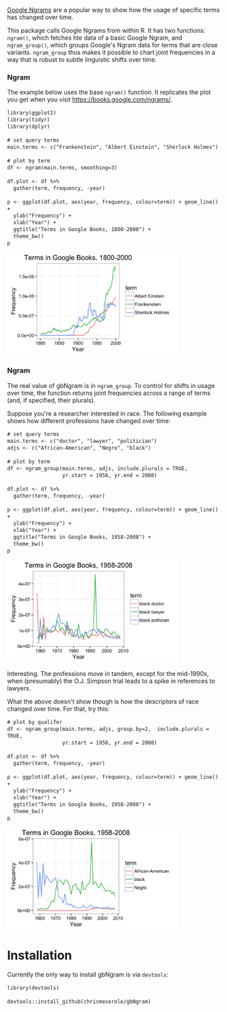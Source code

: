 [Google Ngrams](https://books.google.com/ngrams) are a popular way to show how the usage of specific terms has changed over time. 

This package calls Google Ngrams from within R. It has two functions: `ngram()`, which fetches hte data of a basic Google Ngram, and `ngram_group()`, which groups Google's Ngram data for terms that are close variants.  `ngram_group` thus makes it possible to chart joint frequencies in a way that is robust to subtle linguistic shifts over time.

### Ngram

The example below uses the base `ngram()` function. It replicates the plot you get when you visit https://books.google.com/ngrams/.

	library(ggplot2)
	library(tidyr)
	library(dplyr)

	# set query terms
	main.terms <- c("Frankenstein", "Albert Einstein", "Sherlock Holmes")

	# plot by term
	df <- ngram(main.terms, smoothing=3)

	df.plot <- df %>%
	  gather(term, frequency, -year)

	p <- ggplot(df.plot, aes(year, frequency, colour=term)) + geom_line() +
	  ylab("Frequency") +
	  xlab("Year") +
	  ggtitle("Terms in Google Books, 1800-2000") +
	  theme_bw()
	p

<img src="figure/basic.jpeg" alt="Default Ngram" width="400px" height="240px"/>


### Ngram

The real value of gbNgram is in `ngram_group`. To control for shifts in usage over time, the function returns joint frequencies across a range of terms (and, if specified, their plurals).

Suppose you're a researcher interested in race. The following example shows how different professions have changed over time: 

	# set query terms
	main.terms <- c("doctor", "lawyer", "politician")
	adjs <- c("African-American", "Negro", "black")

	# plot by term
	df <- ngram_group(main.terms, adjs, include.plurals = TRUE,
	                  yr.start = 1958, yr.end = 2008)

	df.plot <- df %>%
	  gather(term, frequency, -year)

	p <- ggplot(df.plot, aes(year, frequency, colour=term)) + geom_line() +
	  ylab("Frequency") +
	  xlab("Year") +
	  ggtitle("Terms in Google Books, 1958-2008") +
	  theme_bw()
	p

<img src="figure/terms1.jpeg" alt="Terms" width="400px" height="240px"/>

Interesting. The professions move in tandem, except for the mid-1990s, when (presumably) the O.J. Simpson trial leads to a spike in references to lawyers.


What the above doesn't show though is how the descriptors of race changed over time. For that, try this: 

	# plot by qualifer
	df <- ngram_group(main.terms, adjs, group.by=2,  include.plurals = TRUE,
	                  yr.start = 1958, yr.end = 2008)

	df.plot <- df %>%
	  gather(term, frequency, -year)

	p <- ggplot(df.plot, aes(year, frequency, colour=term)) + geom_line() +
	  ylab("Frequency") +
	  xlab("Year") +
	  ggtitle("Terms in Google Books, 1958-2008") +
	  theme_bw()
	p

<img src="figure/terms2.jpeg" alt="Descriptors" width="400px" height="240px"/>


# Installation

Currently the only way to install gbNgram is via `devtools`: 

	library(devtools)

	devtools::install_github(chrismeserole/gbNgram)
